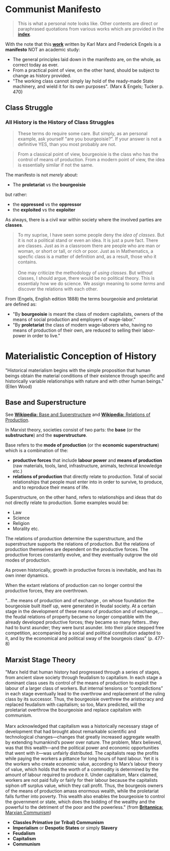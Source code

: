 # Communist Manifesto

> This is what a personal note looks like. Other contents are direct or paraphrased quotations from various works which are provided in the [**index**](./00-index.md).

With the note that this [**work**](https://www.marxists.org/admin/books/manifesto/Manifesto.pdf) written by Karl Marx and Frederick Engels is a **manifesto** NOT an academic study:

* The general principles laid down in the manifesto are, on the whole, as correct today as ever.
* From a practical point of view, on the other hand, should be subject to change as history provided.
* "The working class cannot simply lay hold of the ready-made State machinery, and wield it for its own purposes". (Marx & Engels; Tucker p. 470)

<!-- ### The Outline of the Manifesto

1. Class Struggle
2. Proleterian Measures
3. Criticisms of other types of Socialism
4. Communist tactics -->

## Class Struggle

### All History is the History of Class Struggles

> These terms do require some care. But simply, as an personal example, ask yourself "are you bourgeoisie?". If your answer is not a definitive YES, than you most probably are not.

> From a classical point of view, bourgeoisie is the class who has the control of means of production. From a modern point of view, the idea is essentially similar if not the same.

The manifesto is not _merely_ about:

* The **proletariat** vs the **bourgeoisie**

but rather:

* the **oppressed** vs the **oppressor**
* the **exploited** vs the **exploiter**

As always, there is a civil war within society where the involved parties are **classes**.

> To my suprise, I have seen some people deny the _idea of classes_. But it is not a political stand or even an idea. It is just a pure fact. There are classes. Just as in a classroom there are people who are man or woman, or short or tall, or rich or poor. Just as in Mathematics, a specfic class is a matter of definition and, as a result, those who it contains.
\
\
One may criticize the methodology of _using classes_. But without classes, I should argue, there would be no political theory. This is essentialy how we do science. We assign meaning to some _terms_ and discover the relations with each other.

From (Engels, English edition 1888) the terms bourgeoisie and proletariat are defined as:

* "By **bourgeoisie** is meant the class of modern capitalists, owners of the means of social production and employers of wage-labor."
* "By **proletariat** the class of modern wage-laborers who, having no means of production of their own, are reduced to selling their labor-power in order to live."

<!-- todo -->

# Materialistic Conception of History

"Historical materialism begins with the simple proposition that human beings obtain the material conditions of their existence through specific and historically variable relationships with nature and with other human beings." (Ellen Wood)

## Base and Superstructure

See [**Wikipedia:** Base and Superstructure]( https://en.wikipedia.org/wiki/Base_and_superstructure) and [**Wikipedia:** Relations of Production]( https://en.wikipedia.org/wiki/Relations_of_production).

In Marxist theory, societies consist of two parts: the **base** (or the **substructure**) and the **superstructure**.

Base refers to the **mode of production** (or the **economic superstructure**) which is a combination of the:

* **productive forces** that include **labour power** and **means of production** (raw materials, tools, land, infrastructure, animals, technical knowledge etc.)
* **relations of production** that directly relate to production. Total of social relationships that people must enter into in order to survive, to produce, and to reproduce their means of life.

Superstructure, on the other hand, refers to relationships and ideas that do not directly relate to production. Some examples would be:

* Law
* Science
* Religion
* Morality etc.

The relations of production determine the superstructure, and the superstructure supports the relations of production. But the relations of production themselves are dependent on the productive forces. The productive forces constantly evolve, and they eventually outgrow the old modes of production.

As proven historically, growth in productive forces is inevitable, and has its own inner dynamics.

When the extant relations of production can no longer control the productive forces, they are overthrown.

"...the means of production and of exchange , on whose foundation the bourgeoisie built itself up, were generated in feudal society. At a certain stage in the development of these means of production and of exchange,…the feudal relations of property became no longer compatible with the already developed productive forces; they became so many fetters...they had to burst asunder; they were burst asunder. Into their place stepped free competition, accompanied by a social and political constitution adapted to it, and by the economical and political sway of the bourgeois class" (p. 477-8)

## Marxist Stage Theory

"Marx held that human history had progressed through a series of stages, from ancient slave society through feudalism to capitalism. In each stage a dominant class uses its control of the means of production to exploit the labour of a larger class of workers. But internal tensions or “contradictions” in each stage eventually lead to the overthrow and replacement of the ruling class by its successor. Thus, the bourgeoisie overthrew the aristocracy and replaced feudalism with capitalism; so too, Marx predicted, will the proletariat overthrow the bourgeoisie and replace capitalism with communism.
\
\
Marx acknowledged that capitalism was a historically necessary stage of development that had brought about remarkable scientific and technological changes—changes that greatly increased aggregate wealth by extending humankind’s power over nature. The problem, Marx believed, was that this wealth—and the political power and economic opportunities that went with it—was unfairly distributed. The capitalists reap the profits while paying the workers a pittance for long hours of hard labour. Yet it is the workers who create economic value, according to Marx’s labour theory of value, which holds that the worth of a commodity is determined by the amount of labour required to produce it. Under capitalism, Marx claimed, workers are not paid fully or fairly for their labour because the capitalists siphon off surplus value, which they call profit. Thus, the bourgeois owners of the means of production amass enormous wealth, while the proletariat falls further into poverty. This wealth also enables the bourgeoisie to control the government or state, which does the bidding of the wealthy and the powerful to the detriment of the poor and the powerless." (from [**Britannica:** Marxian Communism](https://www.britannica.com/topic/communism/Marxian-communism))

* **Classles Primative (or Tribal) Communism**
* **Imperialism** or **Despotic States** or simply **Slavery**
* **Feudalism**
* **Capitalism**
* **Communism**

<!-- When the extant relations of production can no longer control the productive forces, they are overthrown. -->
